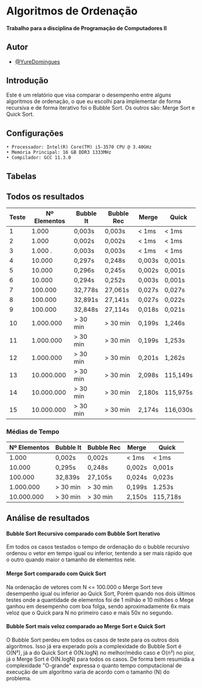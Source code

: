 
# Algoritmos de Ordenação
#### Trabalho para a disciplina de Programação de Computadores II

## Autor

- [@YureDomingues](https://github.com/YureDomingues)


## Introdução

Este é um relatório que visa comparar o desempenho entre alguns algoritmos de ordenação, o que eu escolhi para implementar de forma recursiva e de forma iterativo foi o Bubble Sort. Os outros são: Merge Sort e Quick Sort.

## Configurações

    • Processador: Intel(R) Core(TM) i5-3570 CPU @ 3.40GHz
    • Memória Principal: 16 GB DDR3 1333MHz
    • Compilador: GCC 11.3.0

## Tabelas

## Todos os resultados

|Teste| Nº Elementos | Bubble It  | Bubble Rec |  Merge   | Quick                                                |
|-----| ------------ | -----------| ---------- | -------- | --------- |
| 1   | 1.000        | 0,003s     | 0,003s     | < 1ms    | < 1ms     |
| 2   | 1.000        | 0,002s     | 0,002s     | < 1ms    | < 1ms     |
| 3   | 1.000    .   | 0,003s     | 0,003s     | < 1ms    | < 1ms     |
| 4   | 10.000       | 0,297s     | 0,248s     | 0,003s   | 0,001s    |
| 5   | 10.000       | 0,296s     | 0,245s     | 0,002s   | 0,001s    |
| 6   | 10.000       | 0,294s     | 0,252s     | 0,003s   | 0,001s    |
| 7   | 100.000      | 32,778s    | 27,061s    | 0,027s   | 0,027s    |
| 8   | 100.000      | 32,891s    | 27,141s    | 0,027s   | 0,022s    |
| 9   | 100.000      | 32,848s    | 27,114s    | 0,018s   | 0,021s    |
| 10  | 1.000.000    | > 30 min   | > 30 min   | 0,199s   | 1,246s    |
| 11  | 1.000.000    | > 30 min   | > 30 min   | 0,199s   | 1,253s    |
| 12  | 1.000.000    | > 30 min   | > 30 min   | 0,201s   | 1,262s    |
| 13  | 10.000.000   | > 30 min   | > 30 min   | 2,098s   | 115,149s  |
| 14  | 10.000.000   | > 30 min   | > 30 min   | 2,180s   | 115,975s  |
| 15  | 10.000.000   | > 30 min   | > 30 min   | 2,174s   | 116,030s  |

### Médias de Tempo

| Nº Elementos | Bubble It  | Bubble Rec |  Merge   | Quick                                                |
| ------------ | -----------| ---------- | -------- | ------    |
| 1.000        | 0,002s     | 0,002s     | < 1ms    | < 1ms     |
| 10.000       | 0,295s     | 0,248s     | 0,002s   | 0,001s    |
| 100.000      | 32,839s    | 27,105s    | 0,024s   | 0,023s    |
| 1.000.000    | > 30 min   | > 30 min   | 0,199s   | 1.253s    |
| 10.000.000   | > 30 min   | > 30 min   | 2,150s   | 115,718s  |


## Análise de resultados

#### Bubble Sort Recursivo comparado com Bubble Sort Iterativo

Em todos os casos testados o tempo de ordenação do o bubble recursivo ordenou o vetor em tempo igual ou inferior, tentendo a ser mais rápido que o outro quando maior o tamanho de elementos nele.

#### Merge Sort comparado com Quick Sort

Na ordenação de vetores com N <= 100.000 o Merge Sort teve desempenho igual ou inferior ao Quick Sort, Porém quando nos dois últimos testes onde a quantidade de elementos foi de 1 milhão e 10 milhões o Mege ganhou em desempenho com boa folga, sendo aproximadamente 6x mais veloz que o Quick para N no primeiro caso e mais 50x no segundo.

#### Bubble Sort mais veloz comparado ao Merge Sort e Quick Sort

O Bubble Sort perdeu em todos os casos de teste para os outros dois algoritmos. Isso já era experado pois a complexidade do Bubble Sort é O(N²), já a do Quick Sort é O(N.logN) no melhor/médio caso e O(n²) no pior, já o Merge Sort é O(N.logN) para todos os casos.
De forma bem resumida a complexidade "O-grande" expressa o quanto tempo computacional de execução de um algoritmo varia de acordo com o tamanho (N) do problema.


